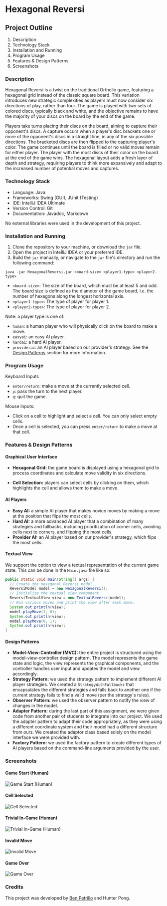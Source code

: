 # Hexagonal Reversi

## Project Outline
1. Description
2. Technology Stack
3. Installation and Running
4. Program Usage
5. Features & Design Patterns
6. Screenshots

### Description

Hexagonal Reversi is a twist on the traditional Orthello game, featuring a hexagonal 
grid instead of the classic square board. This variation introduces new strategic 
complexities as players must now consider six directions of play, rather than four. 
The game is played with two sets of colored discs, typically black and white, and 
the objective remains to have the majority of your discs on the board by the end of 
the game.

Players take turns placing their discs on the board, aiming to capture their 
opponent's discs. A capture occurs when a player's disc brackets one or more of 
the opponent's discs in a straight line, in any of the six possible directions. 
The bracketed discs are then flipped to the capturing player's color. The game 
continues until the board is filled or no valid moves remain for either player. 
The player with the most discs of their color on the board at the end of the game 
wins. The hexagonal layout adds a fresh layer of depth and strategy, requiring 
players to think more expansively and adapt to the increased number of potential 
moves and captures.

### Technology Stack

- Language: Java
- Frameworks: Swing (GUI), JUnit (Testing)
- IDE: IntelliJ IDEA Ultimate
- Version Control: Git
- Documentation: Javadoc, Markdown

No external libraries were used in the development of this project.

### Installation and Running

1. Clone the repository to your machine, or download the `jar` file.
2. Open the project in IntelliJ IDEA or your preferred IDE.
3. Build the `jar` manually, or navigate to the `jar` file's directory and run the following command:

```shell
java -jar HexagonalReversi.jar <board-size> <player1-type> <player2-type>
```

- `<board-size>`: The size of the board, which must be at least 5 and odd. The board size is defined
as the diameter of the game board, i.e. the number of hexagons along the longest horizontal axis.
- `<player1-type>`: The type of player for player 1.
- `<player2-type>`: The type of player for player 2.

Note: a player type is one of:
- `human`: a human player who will physically click on the board to make a move.
- `easyai`: an easy AI player.
- `hardai`: a hard AI player.
- `providerai`: an AI player based on our provider's strategy. See the [Design Patterns](#design-patterns) section for more information.

### Program Usage

Keyboard Inputs
- `enter/return`: make a move at the currently selected cell.
- `p`: pass the turn to the next player.
- `q`: quit the game.

Mouse Inputs:
- Click on a cell to highlight and select a cell. You can only select empty cells.
- Once a cell is selected, you can press `enter/return` to make a move at that cell.

### Features & Design Patterns

#### Graphical User Interface

- **Hexagonal Grid:** the game board is displayed using a hexagonal grid to process coordinates
and calculate move validity in six directions.

- **Cell Selection:** players can select cells by clicking on them, which highlights the cell
and allows them to make a move.

#### AI Players

- **Easy AI:** a simple AI player that makes novice moves by making a move at the position that flips the most cells.
- **Hard AI:** a more advanced AI player that a combination of many strategies and fallbacks, including prioritization
of corner cells, avoiding cells next to corners, and flipping the most cells.
- **Provider AI:** an AI player based on our provider's strategy, which flips the most cells.

#### Textual View

We support the option to view a textual representation of the current game state.
This can be done in the `Main.java` file like so:

```java
public static void main(String[] args) {
  // Create the Hexagonal Reversi model.
  ReversiModel model = new HexagonalReversi();
  // Initialize the textual view component.
  ReversiTextualView view = new TextualReversi(model);
  // Run various moves and print the view after each move.
  System.out.println(view);
  model.playMove(1, 0);
  System.out.println(view);
  model.playMove(0, 1);
  System.out.println(view);
}
```

#### Design Patterns

- **Model-View-Controller (MVC):** the entire project is structured using the model-view-controller
design pattern. The model represents the game state and logic, the view represents the graphical
components, and the controller handles user input and updates the model and view accordingly.
- **Strategy Pattern:** we used the strategy pattern to implement different AI player strategies.
We created a `StrategyWithFallbacks` that encapsulates the different strategies and falls back to 
another one if the current strategy fails to find a valid move (per the strategy's rules).
- **Observer Pattern:** we used the observer pattern to notify the view of changes in the model.
- **Adapter Pattern:** during the last part of this assignment, we were given code from another
pair of students to integrate into our project. We used the adapter pattern to adapt their code
appropriately, as they were using a different coordinate system and their model had a different
structure from ours. We created the adaptor class based solely on the model interface we were provided with.
- **Factory Pattern:** we used the factory pattern to create different types of AI players based on
the command-line arguments provided by the user.

### Screenshots

#### Game Start (Human)
![Game Start (Human)](./docs/screenshots/game_start_human.png)

#### Cell Selected
![Cell Selected](./docs/screenshots/cell_selected.png)

#### Trivial In-Game (Human)
![Trivial In-Game (Human)](./docs/screenshots/trivial_in_game_human.png)

#### Invalid Move
![Invalid Move](./docs/screenshots/invalid_move.png)

#### Game Over
![Game Over](./docs/screenshots/game_over.png)

### Credits

This project was developed by [Ben Petrillo](https://benpetrillo.dev) and Hunter Pong.
